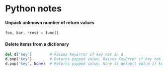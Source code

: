 # Python notes

#### Unpack unknown number of return values
```python
foo, bar, *rest = func()
```

#### Delete items from a dictionary
```python
del d['key']        # Raises KeyError if key not in d
d.pop('key')        # Returns popped value. Raises KeyError if key not in d
d.pop('key', None)  # Returns popped value. None is default value if key not in d
```
